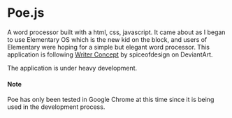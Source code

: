 Poe.js
======

A word processor built with a html, css, javascript. It came about as I began to use Elementary OS which is the new kid on the block, and users of Elementary were hoping for a simple but elegant word processor. This application is following [Writer Concept](http://bassultra.deviantart.com/art/Writer-Concept-351501580) by spiceofdesign on DeviantArt.

The application is under heavy development.

#### Note
Poe has only been tested in Google Chrome at this time since it is being used in the development process.
